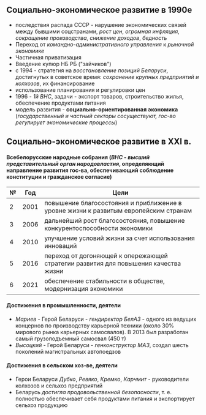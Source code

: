 ## Социально-экономическое развитие в 1990е
- последствия распада СССР - нарушение экономических связей между бывшими соцстранами, *рост цен*, *огромная инфляция*, *сокращение производства*, *снижение доходов*, *бедность*
- Переход от *командно-административного управления* к *рыночной экономике*
- Частичная приватизация
- Введение купюр НБ РБ ("зайчиков") 
- с 1994 - стратегия на *восстановление позиций Беларуси*, достигнутых в советское время: *сохранение крупных предприятий и колхозов*, их финансирование
- использование планирования и регулировки цен
- 1996 - *1й ВНС*, задачи - экспорт товаров, строительство жилья, обеспечение продуктами питания
- модель развития - **социально-ориентированная экономика** (*государственный и частный секторы сосуществуют, гос-во регулирует экономические процессы*)

## Социально-экономическое развитие в XXI в.
#### Всебелорусские народные собрания (*ВНС* - *высший представительный орган народовластия*, определяющий направление развития гос-ва, обеспечивающий соблюдение конституции и гражданское согласие)

| № | Год  | Цели |
|---|------|------|
| 2 | 2001 | повышение благосостояния и приближение в уровне жизни к развитым европейским странам |
| 3 | 2006 | дальнейший рост благосостояния, повышение конкурентоспособности экономики |
| 4 | 2010 | улучшение условий жизни за счет использования инноваций |
| 5 | 2016 | переход от догоняющей к опережающей стратегии развития для повышения качества жизни |
| 6 | 2021 | обеспечение стабильности в обществе, модернизация экономики |

#### Достижения в промышленности, деятели
- *Мариев* - Герой Беларуси - *гендиректор БелАЗ* - одного из ведущих концернов по производству карьерной техники (около 30% мирового рынка карьерных самосвалов). В 2013 был разработан самый грузоподъемный самосвал (450 т)
- *Высоцкий* - Герой Беларуси - *генконструктор МАЗ*, создал шесть поколений магистральных автопоедзов

#### Достижения в сельском хоз-ве, деятели
- Герои Беларуси *Дубко*, *Ревяко*, *Кремко*, *Карчмит* - руководители колхозов и сельхоз предприятий
- Беларусь *достигла продовольственной безопасности*, т. е. полностью обеспечивает себя продуктами питания и экспортирует сельхоз продукцию

